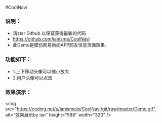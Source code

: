 #CoolNavi

### 说明：
- 请star Github 以保证获得最新的代码
- https://github.com/ianisme/CoolNavi
- 此Demo是模仿网易新闻APP网友信息页面效果。

### 功能如下：

- 1.上下移动头像可以缩小放大
- 2.用户头像可以点击

### 效果演示：
<img src="https://coding.net/u/ianisme/p/CoolNavi/git/raw/master/Demo.gif"  alt="效果展示by ian" height="568" width="320" />